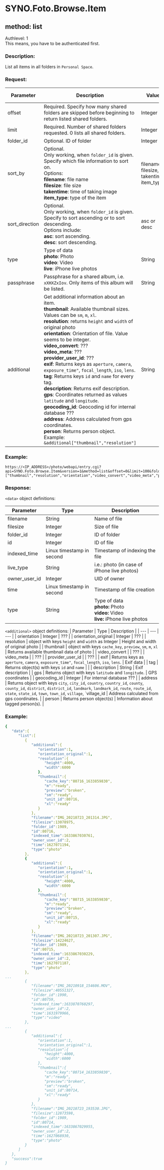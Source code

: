 # SYNO.Foto.Browse.Item
## method: list
Authlevel: 1<br/>
This means, you have to be authenticated first.
### Description:
List all items in all folders in `Personal Space`.
### Request:

| Parameter | Description | Value | Default Value |
| --- | --- | --- | --- |
| offset | Required. Specify how many shared folders are skipped before beginning to return listed shared folders. | Integer | 0 |
| limit | Required. Number of shared folders requested. 0 lists all shared folders. | Integer | 0 |
| folder_id | Optional. ID of folder | Integer | |
| sort_by | Optional.<br/>Only working, when `folder_id` is given.<br/>Specify which file information to sort on. <br/>Options:<br/>**filename**: file name<br/>**filesize**: file size<br/>**takentime**: time of taking image<br/>**item_type**: type of the item | filename, filesize, takentime, item_type | filename |
| sort_direction | Optional.<br/>Only working, when `folder_id` is given.<br/>Specify to sort ascending or to sort descending.<br/>Options include: <br/>**asc**: sort ascending. <br/>**desc**: sort descending. | asc or desc | desc |
| type | Type of data<br/>**photo**: Photo<br/>**video**: Video<br/>**live**: iPhone live photos | String |
| passphrase | Passphrase for a shared album, i.e. `xXHXZxIov`. Only items of this album will be listed. | String | |
| additional | Get additional information about an item.<br/>**thumbnail**: Available thumbnail sizes. Values can be `sm`, `m`, `xl`.<br/>**resolution**: returns `height` and `width` of original photo<br/>**orientation**: Orientation of file. Value seems to be integer.<br/>**video_convert**: ???<br/>**video_meta**: ???<br/>**provider_user_id**: ???<br>**exif**: Returns keys as `aperture`, `camera`, `exposure_time"`, `focal_length`, `iso`, `lens`.</br>**tag**: Returns keys `id` and `name` for every tag.</br>**description**: Returns exif description.</br>**gps**: Coordinates returned as values `latitude` and `longitude`.</br>**geocoding_id**: Geocoding id for internal database ???</br>**address**: Address calculated from gps coordinates.</br>**person**: Returns person object.<br/>Example: `&additional["thumbnail","resolution"]` | String ||

### Example:
```
https://<IP_ADDRESS>/photo/webapi/entry.cgi?api=SYNO.Foto.Browse.Item&version=1&method=list&offset=0&limit=100&folder_id=1989&additional=["thumbnail","resolution","orientation","video_convert","video_meta","provider_user_id","exif","tag","description","gps","geocoding_id","address","person"]
```

### Response:
`<data>` object definitions:

| Parameter | Type | Description |
| --- | --- | --- |
| filename | String | Name of file |
| filesize | Integer | Size of file |
| folder_id | Integer | ID of folder |
| id | Integer | ID of file |
| indexed_time | Linux timestamp in second | Timestamp of indexing the file |
| live_type | String | i.e.: photo (in case of iPhone live photos) |
| owner_user_id | Integer | UID of owner |
| time | Linux timestamp in second | Timestamp of file creation |
| type | String | Type of data<br/><b>photo:</b> Photo<br/><b>video:</b> Video<br/><b>live:</b> iPhone live photos |

`<additional>` object definitions:
| Parameter | Type | Description |
| --- | --- | --- |
| orientation | Integer | ??? |
| orientation_original | Integer | ??? |
| resolution | object with keys `height` and `width` as Integer | Height and width of original photo |
| thumbnail | object with keys `cache_key`, `preview`, `sm`, `m`, `xl` | Returns available thumbnail data of photo |
| video_convert | | ??? | 
| video_meta | | ??? | 
| provider_user_id | | ??? | 
| exif | Returns keys as `aperture`, `camera`, `exposure_time"`, `focal_length`, `iso`, `lens`. | Exif data | 
| tag | Returns object(s) with keys `id` and `name` | | 
| description | String | Exif description | 
| gps | Returns object with keys `latitude` and `longitude`. | GPS coordinates | 
| geocoding_id | Integer | For internal database ??? | 
| address | Returns object with keys `city`, `city_id`, `country`, `country_id`, `county`, `county_id`, `district`, `district_id`, `landmark`, `landmark_id`, `route`, `route_id`, `state`, `state_id`, `town`, `town_id`, `village`, `village_id | Address calculated from gps coordinates. | 
| person | Returns person object(s) | Information about tagged person(s). | 

### Example:
```YAML
{
   "data":{
      "list":[
         {
            "additional":{
               "orientation":1,
               "orientation_original":1,
               "resolution":{
                  "height":4000,
                  "width":6000
               },
               "thumbnail":{
                  "cache_key":"80716_1633859830",
                  "m":"ready",
                  "preview":"broken",
                  "sm":"ready",
                  "unit_id":80716,
                  "xl":"ready"
               }
            },
            "filename":"IMG_20210723_201314.JPG",
            "filesize":13078975,
            "folder_id":1989,
            "id":80716,
            "indexed_time":1633867030761,
            "owner_user_id":2,
            "time":1627071194,
            "type":"photo"
         },
         {
            "additional":{
               "orientation":1,
               "orientation_original":1,
               "resolution":{
                  "height":4000,
                  "width":6000
               },
               "thumbnail":{
                  "cache_key":"80715_1633859830",
                  "m":"ready",
                  "preview":"broken",
                  "sm":"ready",
                  "unit_id":80715,
                  "xl":"ready"
               }
            },
            "filename":"IMG_20210723_201307.JPG",
            "filesize":14224627,
            "folder_id":1989,
            "id":80715,
            "indexed_time":1633867030229,
            "owner_user_id":2,
            "time":1627071187,
            "type":"photo"
         },
...
         {
            "filename":"IMG_20210918_154606.MOV",
            "filesize":40551327,
            "folder_id":1990,
            "id":80759,
            "indexed_time":1633870760297,
            "owner_user_id":2,
            "time":1631979966,
            "type":"video"
         },
...
         {
            "additional":{
               "orientation":1,
               "orientation_original":1,
               "resolution":{
                  "height":4000,
                  "width":6000
               },
               "thumbnail":{
                  "cache_key":"80714_1633859830",
                  "m":"ready",
                  "preview":"broken",
                  "sm":"ready",
                  "unit_id":80714,
                  "xl":"ready"
               }
            },
            "filename":"IMG_20210723_193530.JPG",
            "filesize":12873598,
            "folder_id":1989,
            "id":80714,
            "indexed_time":1633867029955,
            "owner_user_id":2,
            "time":1627068930,
            "type":"photo"
         }
      ]
   },
   "success":true
}
```

